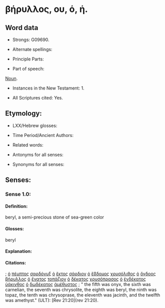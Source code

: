 # βήρυλλος, ου, ὁ, ἡ.

<!-- Status: S2=NeedsFinalCheck -->
<!-- Lexica used for edits: LN MM -->

## Word data

* Strongs: G09690.


* Alternate spellings:

* Principle Parts: 

* Part of speech: 

[Noun](http://ugg.readthedocs.io/en/latest/noun.html). 

* Instances in the New Testament: 1.

* All Scriptures cited: Yes.

## Etymology: 

* LXX/Hebrew glosses: 

* Time Period/Ancient Authors: 

* Related words: 

* Antonyms for all senses:

* Synonyms for all senses: 

## Senses:

### Sense  1.0: 

#### Definition: 

beryl, a semi-precious stone of sea-green color

#### Glosses: 

beryl

#### Explanation: 

#### Citations: 

; [ὁ](../G35880/01.md) [πέμπτος](../G39910/01.md) [σαρδόνυξ](../G45570/01.md) [ὁ](../G35880/01.md) [ἕκτος](../G16230/01.md) [σάρδιον](../G45550/01.md) [ὁ](../G35880/01.md) [ἕβδομος](../G14420/01.md) [χρυσόλιθος](../G55550/01.md) [ὁ](../G35880/01.md) [ὄγδοος](../G35900/01.md) [βήρυλλος](../G09690/01.md) [ὁ](../G35880/01.md) [ἔνατος](../G17660/01.md) [τοπάζιον](../G51160/01.md) [ὁ](../G35880/01.md) [δέκατος](../G11820/01.md) [χρυσόπρασος](../G55560/01.md) [ὁ](../G35880/01.md) [ἑνδέκατος](../G17340/01.md) [ὑάκινθος](../G51920/01.md) [ὁ](../G35880/01.md) [δωδέκατος](../G14280/01.md) [ἀμέθυστος](../G02710/01.md)
; " the fifth was onyx, the sixth was carnelian, the seventh was chrysolite, the eighth was beryl, the ninth was topaz, the tenth was chrysoprase, the eleventh was jacinth, and the twelfth was amethyst." (ULT): 
[Rev 21:20](rev 21:20).
